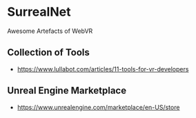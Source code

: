 # SurrealNet
Awesome Artefacts of WebVR

## Collection of Tools
- https://www.lullabot.com/articles/11-tools-for-vr-developers

## Unreal Engine Marketplace
- https://www.unrealengine.com/marketplace/en-US/store
